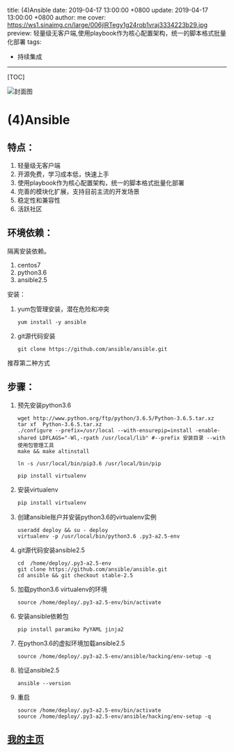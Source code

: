 title:  (4)Ansible
date: 2019-04-17 13:00:00 +0800
update: 2019-04-17 13:00:00 +0800
author: me
cover: https://ws1.sinaimg.cn/large/006jIRTegy1g24rob1vraj3334223b29.jpg
preview:  轻量级无客户端,使用playbook作为核心配置架构，统一的脚本格式批量化部署
tags:

  -  持续集成

---



[TOC]

![封面图](https://ws1.sinaimg.cn/large/006jIRTegy1g24rob1vraj3334223b29.jpg)

# (4)Ansible

## 特点：

1. 轻量级无客户端
2. 开源免费，学习成本低，快速上手
3. 使用playbook作为核心配置架构，统一的脚本格式批量化部署
4. 完善的模块化扩展，支持目前主流的开发场景
5. 稳定性和兼容性
6. 活跃社区

## 环境依赖：

隔离安装依赖。

1. centos7
2. python3.6
3. ansible2.5

安装：

1. yum包管理安装，潜在危险和冲突

   ```shell
   yum install -y ansible 
   ```

2. git源代码安装

   ```shell
   git clone https://github.com/ansible/ansible.git
   ```

推荐第二种方式

## 步骤：

1. 预先安装python3.6

   ```shell
   wget http://www.python.org/ftp/python/3.6.5/Python-3.6.5.tar.xz
   tar xf  Python-3.6.5.tar.xz 
   ./configure --prefix=/usr/local --with-ensurepip=install -enable-shared LDFLAGS="-Wl,-rpath /usr/local/lib" #--prefix 安装目录 --with使用包管理工具
   make && make altinstall
   
   ln -s /usr/local/bin/pip3.6 /usr/local/bin/pip
   
   pip install virtualenv
   ```

   

2. 安装virtualenv

   ```python
   pip install virtualenv
   ```

3. 创建ansible账户并安装python3.6的virtualenv实例

   ```shell
   useradd deploy && su - deploy
   virtualenv -p /usr/local/bin/python3.6 .py3-a2.5-env
   ```

4. git源代码安装ansible2.5

   ```shell
   cd  /home/deploy/.py3-a2.5-env
   git clone https://github.com/ansible/ansible.git
   cd ansible && git checkout stable-2.5
   ```

5. 加载python3.6  virtualenv的环境

   ```shell
   source /home/deploy/.py3-a2.5-env/bin/activate
   ```

6. 安装ansible依赖包

   ```shell
   pip install paramiko PyYAML jinja2
   ```

7. 在python3.6的虚拟环境加载ansible2.5

   ```shell
   source /home/deploy/.py3-a2.5-env/ansible/hacking/env-setup -q
   ```

8. 验证ansible2.5

   ```shell
   ansible --version
   ```

9. 重启

   ```shell
   source /home/deploy/.py3-a2.5-env/bin/activate
   source /home/deploy/.py3-a2.5-env/ansible/hacking/env-setup -q
   ```

   

## [我的主页](https://suveng.github.io/blog/)



